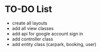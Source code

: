 # TO-DO List

- create all layouts
- add all view classes
- add api for google account sign in
- add controller class
- add entity class (carpark, booking, user)